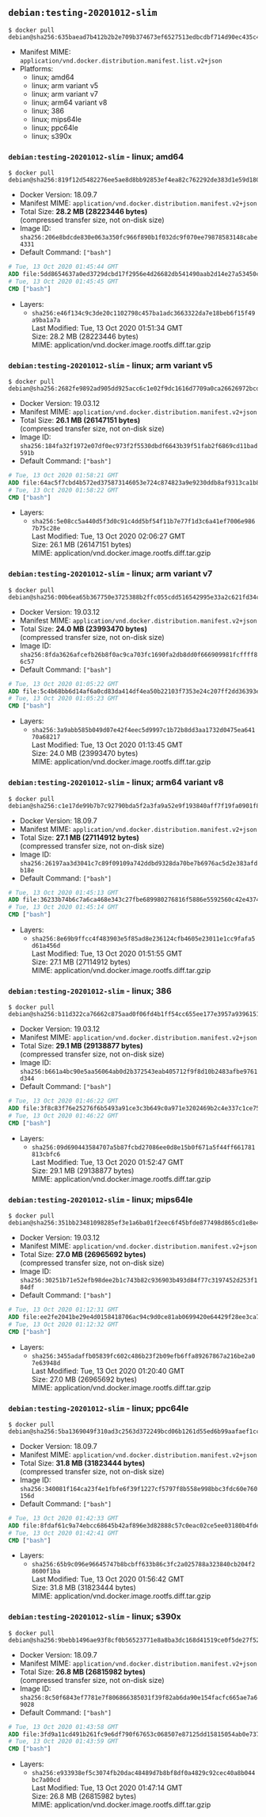 ## `debian:testing-20201012-slim`

```console
$ docker pull debian@sha256:635baead7b412b2b2e709b374673ef6527513edbcdbf714d90ec435c4e98705c
```

-	Manifest MIME: `application/vnd.docker.distribution.manifest.list.v2+json`
-	Platforms:
	-	linux; amd64
	-	linux; arm variant v5
	-	linux; arm variant v7
	-	linux; arm64 variant v8
	-	linux; 386
	-	linux; mips64le
	-	linux; ppc64le
	-	linux; s390x

### `debian:testing-20201012-slim` - linux; amd64

```console
$ docker pull debian@sha256:819f12d5482276ee5ae8d8bb92853ef4ea82c762292de383d1e59d1804a7944f
```

-	Docker Version: 18.09.7
-	Manifest MIME: `application/vnd.docker.distribution.manifest.v2+json`
-	Total Size: **28.2 MB (28223446 bytes)**  
	(compressed transfer size, not on-disk size)
-	Image ID: `sha256:206e8bdcde830e063a350fc966f890b1f032dc9f070ee79878583148cabe4331`
-	Default Command: `["bash"]`

```dockerfile
# Tue, 13 Oct 2020 01:45:44 GMT
ADD file:5dd8654637a0ed3729dcbd17f2956e4d26682db541490aab2d14e27a53450c97 in / 
# Tue, 13 Oct 2020 01:45:45 GMT
CMD ["bash"]
```

-	Layers:
	-	`sha256:e46f134c9c3de20c1102798c457ba1adc3663322da7e18beb6f15f49a9ba1a7a`  
		Last Modified: Tue, 13 Oct 2020 01:51:34 GMT  
		Size: 28.2 MB (28223446 bytes)  
		MIME: application/vnd.docker.image.rootfs.diff.tar.gzip

### `debian:testing-20201012-slim` - linux; arm variant v5

```console
$ docker pull debian@sha256:2682fe9892ad905dd925acc6c1e02f9dc1616d7709a0ca26626972bcd44c8f97
```

-	Docker Version: 19.03.12
-	Manifest MIME: `application/vnd.docker.distribution.manifest.v2+json`
-	Total Size: **26.1 MB (26147151 bytes)**  
	(compressed transfer size, not on-disk size)
-	Image ID: `sha256:184fa32f1972e07df0ec973f2f5530dbdf6643b39f51fab2f6869cd11bad591b`
-	Default Command: `["bash"]`

```dockerfile
# Tue, 13 Oct 2020 01:58:21 GMT
ADD file:64ac5f7cbd4b572ed375873146053e724c874823a9e9230ddb8af9313ca1b85c in / 
# Tue, 13 Oct 2020 01:58:22 GMT
CMD ["bash"]
```

-	Layers:
	-	`sha256:5e08cc5a440d5f3d0c91c4dd5bf54f11b7e77f1d3c6a41ef7006e9867b75c28e`  
		Last Modified: Tue, 13 Oct 2020 02:06:27 GMT  
		Size: 26.1 MB (26147151 bytes)  
		MIME: application/vnd.docker.image.rootfs.diff.tar.gzip

### `debian:testing-20201012-slim` - linux; arm variant v7

```console
$ docker pull debian@sha256:00b6ea65b367750e3725388b2ffc055cdd516542995e33a2c621fd34c486cb45
```

-	Docker Version: 19.03.12
-	Manifest MIME: `application/vnd.docker.distribution.manifest.v2+json`
-	Total Size: **24.0 MB (23993470 bytes)**  
	(compressed transfer size, not on-disk size)
-	Image ID: `sha256:8fda3626afcefb26b8f0ac9ca703fc1690fa2db8dd0f666909981fcffff86c57`
-	Default Command: `["bash"]`

```dockerfile
# Tue, 13 Oct 2020 01:05:22 GMT
ADD file:5c4b68bb6d14af6a0cd83da414df4ea50b22103f7353e24c207ff2dd36393e7e in / 
# Tue, 13 Oct 2020 01:05:23 GMT
CMD ["bash"]
```

-	Layers:
	-	`sha256:3a9abb585b049d07e42f4eec5d9997c1b72b8dd3aa1732d0475ea64170a68217`  
		Last Modified: Tue, 13 Oct 2020 01:13:45 GMT  
		Size: 24.0 MB (23993470 bytes)  
		MIME: application/vnd.docker.image.rootfs.diff.tar.gzip

### `debian:testing-20201012-slim` - linux; arm64 variant v8

```console
$ docker pull debian@sha256:c1e17de99b7b7c92790bda5f2a3fa9a52e9f193840aff7f19fa0901f86cbc54a
```

-	Docker Version: 18.09.7
-	Manifest MIME: `application/vnd.docker.distribution.manifest.v2+json`
-	Total Size: **27.1 MB (27114912 bytes)**  
	(compressed transfer size, not on-disk size)
-	Image ID: `sha256:26197aa3d3041c7c89f09109a742ddbd9328da70be7b6976ac5d2e383afdb18e`
-	Default Command: `["bash"]`

```dockerfile
# Tue, 13 Oct 2020 01:45:13 GMT
ADD file:36233b74b6c7a6ca468e343c27fbe689980276816f5886e5592560c42e437491 in / 
# Tue, 13 Oct 2020 01:45:14 GMT
CMD ["bash"]
```

-	Layers:
	-	`sha256:8e69b9ffcc4f483903e5f85ad8e236124cfb4605e23011e1cc9fafa5d61a456d`  
		Last Modified: Tue, 13 Oct 2020 01:51:55 GMT  
		Size: 27.1 MB (27114912 bytes)  
		MIME: application/vnd.docker.image.rootfs.diff.tar.gzip

### `debian:testing-20201012-slim` - linux; 386

```console
$ docker pull debian@sha256:b11d322ca76662c875aad0f06fd4b1ff54cc655ee177e3957a93961510180d91
```

-	Docker Version: 19.03.12
-	Manifest MIME: `application/vnd.docker.distribution.manifest.v2+json`
-	Total Size: **29.1 MB (29138877 bytes)**  
	(compressed transfer size, not on-disk size)
-	Image ID: `sha256:b661a4bc90e5aa56064ab0d2b372543eab405712f9f8d10b2483afbe9761d344`
-	Default Command: `["bash"]`

```dockerfile
# Tue, 13 Oct 2020 01:46:22 GMT
ADD file:3f8c83f76e25276f6b5493a91ce3c3b649c0a971e3202469b2c4e337c1ce7562 in / 
# Tue, 13 Oct 2020 01:46:22 GMT
CMD ["bash"]
```

-	Layers:
	-	`sha256:09d690443584707a5b87fcbd27086ee0d8e15b0f671a5f44ff661781813cbfc6`  
		Last Modified: Tue, 13 Oct 2020 01:52:47 GMT  
		Size: 29.1 MB (29138877 bytes)  
		MIME: application/vnd.docker.image.rootfs.diff.tar.gzip

### `debian:testing-20201012-slim` - linux; mips64le

```console
$ docker pull debian@sha256:351bb23481098285ef3e1a6ba01f2eec6f45bfde877498d865cd1e8e4a631460
```

-	Docker Version: 19.03.12
-	Manifest MIME: `application/vnd.docker.distribution.manifest.v2+json`
-	Total Size: **27.0 MB (26965692 bytes)**  
	(compressed transfer size, not on-disk size)
-	Image ID: `sha256:30251b71e52efb98dee2b1c743b82c936903b493d84f77c3197452d253f184df`
-	Default Command: `["bash"]`

```dockerfile
# Tue, 13 Oct 2020 01:12:31 GMT
ADD file:ee2fe2041be29e4d0158418706ac94c9d0ce81ab0699420e64429f28ee3ca7ad in / 
# Tue, 13 Oct 2020 01:12:32 GMT
CMD ["bash"]
```

-	Layers:
	-	`sha256:3455adaffb05839fc602c486b23f2b09efb6ffa89267867a216be2a07e63948d`  
		Last Modified: Tue, 13 Oct 2020 01:20:40 GMT  
		Size: 27.0 MB (26965692 bytes)  
		MIME: application/vnd.docker.image.rootfs.diff.tar.gzip

### `debian:testing-20201012-slim` - linux; ppc64le

```console
$ docker pull debian@sha256:5ba1369049f310ad3c2563d372249bcd06b1261d55ed6b99aafaef1cc37173c3
```

-	Docker Version: 18.09.7
-	Manifest MIME: `application/vnd.docker.distribution.manifest.v2+json`
-	Total Size: **31.8 MB (31823444 bytes)**  
	(compressed transfer size, not on-disk size)
-	Image ID: `sha256:340081f164ca23f4e1fbfe6f39f1227cf5797f8b558e998bbc3fdc60e760156d`
-	Default Command: `["bash"]`

```dockerfile
# Tue, 13 Oct 2020 01:42:33 GMT
ADD file:8fdaf61c9a74ebcc68645b42af896e3d82888c57c0eac02ce5ee03180b4fdee3 in / 
# Tue, 13 Oct 2020 01:42:41 GMT
CMD ["bash"]
```

-	Layers:
	-	`sha256:65b9c096e96645747b8bcbff633b86c3fc2a025788a323840cb204f28600f1ba`  
		Last Modified: Tue, 13 Oct 2020 01:56:42 GMT  
		Size: 31.8 MB (31823444 bytes)  
		MIME: application/vnd.docker.image.rootfs.diff.tar.gzip

### `debian:testing-20201012-slim` - linux; s390x

```console
$ docker pull debian@sha256:9bebb1496ae93f8cf0b56523771e8a8ba3dc168d41519ce0f5de27f524094ff6
```

-	Docker Version: 18.09.7
-	Manifest MIME: `application/vnd.docker.distribution.manifest.v2+json`
-	Total Size: **26.8 MB (26815982 bytes)**  
	(compressed transfer size, not on-disk size)
-	Image ID: `sha256:8c50f6843ef7781e7f806866385031f39f82ab6da90e154facfc665ae7a69028`
-	Default Command: `["bash"]`

```dockerfile
# Tue, 13 Oct 2020 01:43:58 GMT
ADD file:3fd9a11cd491b261fc9e6df790f67653c068507e87125dd15815054ab0e73774 in / 
# Tue, 13 Oct 2020 01:43:59 GMT
CMD ["bash"]
```

-	Layers:
	-	`sha256:e933938ef5c3074fb20dac48489d7b8bf8df0a4829c92cec40a8b044bc7a00cd`  
		Last Modified: Tue, 13 Oct 2020 01:47:14 GMT  
		Size: 26.8 MB (26815982 bytes)  
		MIME: application/vnd.docker.image.rootfs.diff.tar.gzip
